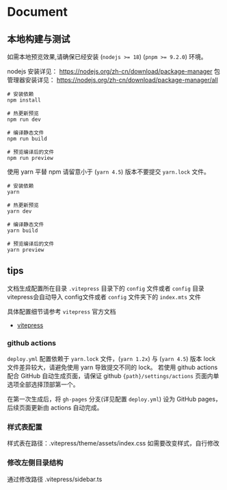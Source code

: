 # Document


## 本地构建与测试

如需本地预览效果,请确保已经安装 (`nodejs >= 18`) (`pnpm >= 9.2.0`) 环境。

nodejs 安装详见： https://nodejs.org/zh-cn/download/package-manager
包管理器安装详见： https://nodejs.org/zh-cn/download/package-manager/all


```shell
# 安装依赖
npm install

# 热更新预览
npm run dev

# 编译静态文件
npm run build

# 预览编译后的文件
npm run preview
```

使用 yarn 平替 npm 请留意小于 (`yarn 4.5`) 版本不要提交 `yarn.lock` 文件。

```shell
# 安装依赖
yarn

# 热更新预览
yarn dev

# 编译静态文件
yarn build

# 预览编译后的文件
yarn preview
```


## tips

文档生成配置所在目录 `.vitepress` 目录下的 `config` 文件或者 `config` 目录
vitepress会自动导入 config文件或者 `config` 文件夹下的 `index.mts` 文件

具体配置细节请参考 `vitepress` 官方文档

- [vitepress](https://vitepress.dev/zh/guide/getting-started)

### github actions

`deploy.yml` 配置依赖于 `yarn.lock` 文件，(`yarn 1.2x`) 与 (`yarn 4.5`) 版本 lock 文件差异较大，请避免使用 yarn 导致提交不同的 lock。
若使用 github actions 配合 GitHub 自动生成页面，请保证 github `{path}/settings/actions` 页面内单选项全部选择顶部第一个。

在第一次生成后，将 `gh-pages` 分支(详见配置 `deploy.yml`) 设为 GitHub pages，后续页面更新由 actions 自动完成。


### 样式表配置

样式表在路径：.vitepress/theme/assets/index.css
如需要改变样式，自行修改


### 修改左侧目录结构

通过修改路径 .vitepress/sidebar.ts
